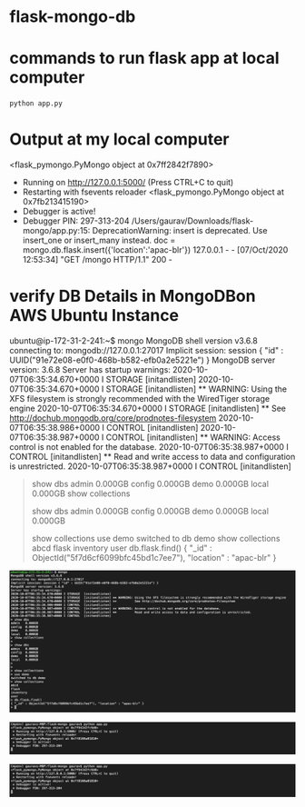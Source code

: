# flask-mongo-db

# commands to run flask app at local computer

`python app.py`

# Output at my local computer

<flask_pymongo.PyMongo object at 0x7ff2842f7890>
 * Running on http://127.0.0.1:5000/ (Press CTRL+C to quit)
 * Restarting with fsevents reloader
<flask_pymongo.PyMongo object at 0x7fb213415190>
 * Debugger is active!
 * Debugger PIN: 297-313-204
/Users/gaurav/Downloads/flask-mongo/app.py:15: DeprecationWarning: insert is deprecated. Use insert_one or insert_many instead.
  doc = mongo.db.flask.insert({'location':'apac-blr'})
127.0.0.1 - - [07/Oct/2020 12:53:34] "GET /mongo HTTP/1.1" 200 -


# verify DB Details in MongoDBon AWS Ubuntu Instance

ubuntu@ip-172-31-2-241:~$ mongo
MongoDB shell version v3.6.8
connecting to: mongodb://127.0.0.1:27017
Implicit session: session { "id" : UUID("91e72e08-e0f0-468b-b582-efb0a2e5221e") }
MongoDB server version: 3.6.8
Server has startup warnings: 
2020-10-07T06:35:34.670+0000 I STORAGE  [initandlisten] 
2020-10-07T06:35:34.670+0000 I STORAGE  [initandlisten] ** WARNING: Using the XFS filesystem is strongly recommended with the WiredTiger storage engine
2020-10-07T06:35:34.670+0000 I STORAGE  [initandlisten] **          See http://dochub.mongodb.org/core/prodnotes-filesystem
2020-10-07T06:35:38.986+0000 I CONTROL  [initandlisten] 
2020-10-07T06:35:38.987+0000 I CONTROL  [initandlisten] ** WARNING: Access control is not enabled for the database.
2020-10-07T06:35:38.987+0000 I CONTROL  [initandlisten] **          Read and write access to data and configuration is unrestricted.
2020-10-07T06:35:38.987+0000 I CONTROL  [initandlisten] 
> show dbs
admin   0.000GB
config  0.000GB
demo    0.000GB
local   0.000GB
> show collections
> 
> show dbs
admin   0.000GB
config  0.000GB
demo    0.000GB
local   0.000GB
> 
> 
> show collections
> use demo
switched to db demo
> show collections
abcd
flask
inventory
user
> db.flask.find()
{ "_id" : ObjectId("5f7d6cf6099bfc45bd1c7ee7"), "location" : "apac-blr" }
> 





![](flask-mongo1.png)


![](flask-mongo2.png)


![](flask-mongo2.png)
